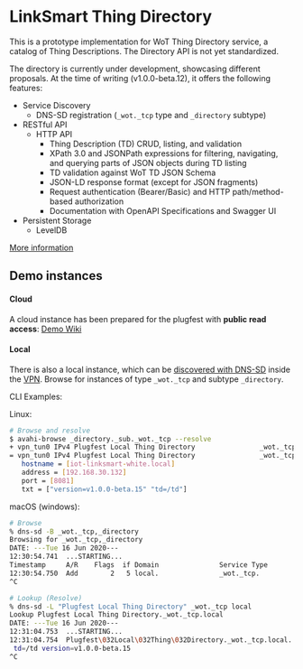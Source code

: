 # LinkSmart Thing Directory
This is a prototype implementation for WoT Thing Directory service, a catalog of Thing Descriptions. The Directory API is not yet standardized.

The directory is currently under development, showcasing different proposals. At the time of writing (v1.0.0-beta.12), it offers the following features:

* Service Discovery
  * DNS-SD registration (`_wot._tcp` type and `_directory` subtype)
* RESTful API
  * HTTP API
    * Thing Description (TD) CRUD, listing, and validation
    * XPath 3.0 and JSONPath expressions for filtering, navigating, and querying parts of JSON objects during TD listing
    * TD validation against WoT TD JSON Schema 
    * JSON-LD response format (except for JSON fragments)
    * Request authentication (Bearer/Basic) and HTTP path/method-based authorization
    * Documentation with OpenAPI Specifications and Swagger UI
* Persistent Storage
  * LevelDB 

[More information](https://github.com/linksmart/thing-directory/blob/master/README.md)

## Demo instances
#### Cloud
A cloud instance has been prepared for the plugfest with **public read access**: [Demo Wiki](https://github.com/linksmart/thing-directory/wiki/Demo)

#### Local
There is also a local instance, which can be [discovered with DNS-SD](https://github.com/linksmart/thing-directory/wiki/Discovery-with-DNS-SD) inside the [VPN](../tools/vpn.md). Browse for instances of type `_wot._tcp` and subtype `_directory`.

CLI Examples:

Linux:
```bash
# Browse and resolve
$ avahi-browse _directory._sub._wot._tcp --resolve
+ vpn_tun0 IPv4 Plugfest Local Thing Directory                _wot._tcp            local
= vpn_tun0 IPv4 Plugfest Local Thing Directory                _wot._tcp            local
   hostname = [iot-linksmart-white.local]
   address = [192.168.30.132]
   port = [8081]
   txt = ["version=v1.0.0-beta.15" "td=/td"]
```
macOS (windows):
```bash
# Browse
% dns-sd -B _wot._tcp,_directory                   
Browsing for _wot._tcp,_directory
DATE: ---Tue 16 Jun 2020---
12:30:54.741  ...STARTING...
Timestamp     A/R    Flags  if Domain               Service Type         Instance Name
12:30:54.750  Add        2   5 local.               _wot._tcp.           Plugfest Local Thing Directory
^C

# Lookup (Resolve)
% dns-sd -L "Plugfest Local Thing Directory" _wot._tcp local
Lookup Plugfest Local Thing Directory._wot._tcp.local
DATE: ---Tue 16 Jun 2020---
12:31:04.753  ...STARTING...
12:31:04.754  Plugfest\032Local\032Thing\032Directory._wot._tcp.local. can be reached at iot-linksmart-white.local.:8081 (interface 5)
 td=/td version=v1.0.0-beta.15
^C
```
